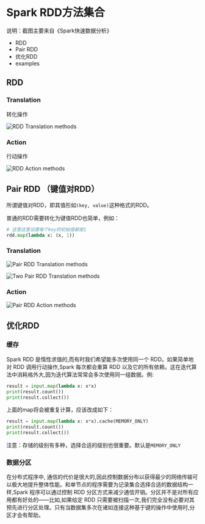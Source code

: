 # Spark RDD方法集合
说明：截图主要来自《Spark快速数据分析》

- RDD
- Pair RDD
- 优化RDD
- examples

## RDD

### Translation
转化操作

![RDD Translation methods](/_img/spark/spark-rdd-translation-methods.jpg)

### Action
行动操作

![RDD Action methods](/_img/spark/spark-rdd-action-methods.jpg)

## Pair RDD （键值对RDD）
所谓键值对RDD，即其值形如`(key, value)`这种格式的RDD。

普通的RDD需要转化为键值RDD也简单，例如：

```python
# 这里这里设置每个key的初始值都是1
rdd.map(lambda x: (x, 1))
```

### Translation

![Pair RDD Translation methods](/_img/spark/spark-pair-rdd-translation-methods.jpg)

![Two Pair RDD Translation methods](/_img/spark/spark-two-pair-rdd-translation-methods.jpg)

### Action

![Pair RDD Action methods](/_img/spark/spark-pair-rdd-action-methods.jpg)

## 优化RDD

### 缓存
Spark RDD 是惰性求值的,而有时我们希望能多次使用同一个 RDD。如果简单地对 RDD 调用行动操作,Spark 每次都会重算 RDD 以及它的所有依赖。这在迭代算法中消耗格外大,因为迭代算法常常会多次使用同一组数据。例:

```python
result = input.map(lambda x: x*x)
print(result.count())
print(result.collect())
```

上面的map将会被重复计算，应该改成如下：

```python
result = input.map(lambda x: x*x).cache(MEMORY_ONLY)
print(result.count())
print(result.collect())
```

注意：存储的级别有多种，选择合适的级别也很重要。默认是`MEMORY_ONLY`

### 数据分区
在分布式程序中, 通信的代价是很大的,因此控制数据分布以获得最少的网络传输可以极大地提升整体性能。和单节点的程序需要为记录集合选择合适的数据结构一样,Spark 程序可以通过控制 RDD 分区方式来减少通信开销。分区并不是对所有应用都有好处的——比如,如果给定 RDD 只需要被扫描一次,我们完全没有必要对其预先进行分区处理。只有当数据集多次在诸如连接这种基于键的操作中使用时,分区才会有帮助。



